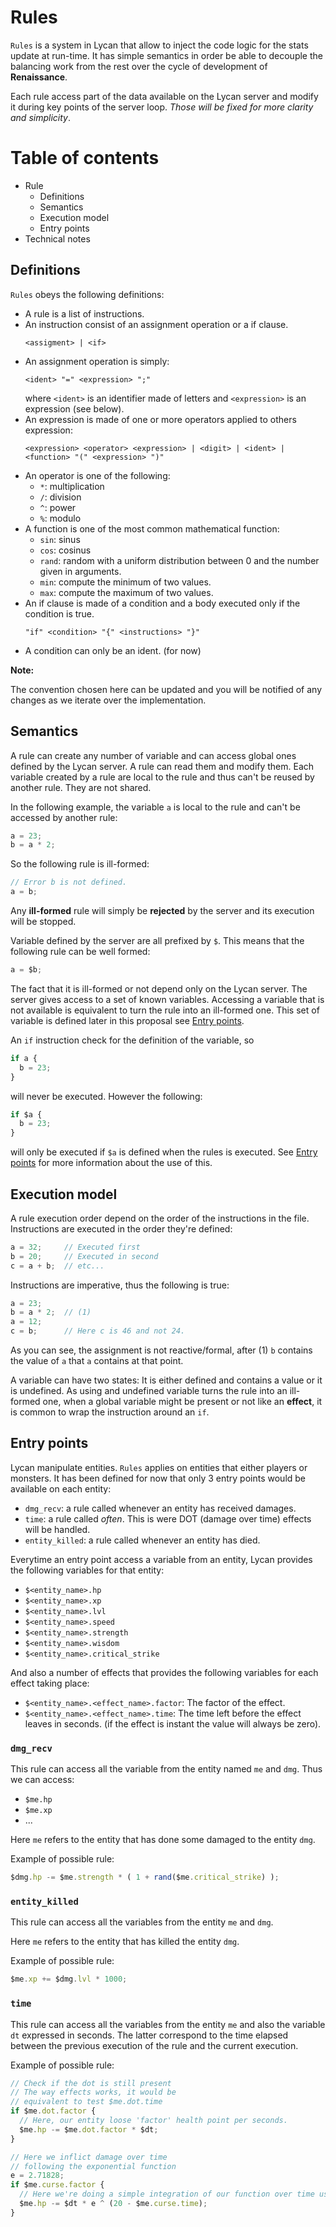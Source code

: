 # Rules

`Rules` is a system in Lycan that allow to inject the code logic for
the stats update at run-time. It has simple semantics in order be able
to decouple the balancing work from the rest over the cycle of
development of **Renaissance**.

Each rule access part of the data available on the Lycan server and
modify it during key points of the server loop. *Those will be fixed
for more clarity and simplicity*.

# Table of contents

* Rule
  * Definitions
  * Semantics
  * Execution model
  * Entry points
* Technical notes

## Definitions

`Rules` obeys the following definitions:

* A rule is a list of instructions.
* An instruction consist of an assignment operation or a if clause.
  ```
  <assigment> | <if>
  ```
* An assignment operation is simply:
  ```
  <ident> "=" <expression> ";"
  ```
  where `<ident>` is an identifier made of letters and `<expression>`
  is an expression (see below).
* An expression is made of one or more operators applied to others
  expression:
  ```
  <expression> <operator> <expression> | <digit> | <ident> | <function> "(" <expression> ")"
  ```
* An operator is one of the following:
    - `*`: multiplication
    - `/`: division
    - `^`: power
    - `%`: modulo
* A function is one of the most common mathematical function:
    - `sin`: sinus
    - `cos`: cosinus
    - `rand`: random with a uniform distribution between 0 and the
      number given in arguments.
    - `min`: compute the minimum of two values.
    - `max`: compute the maximum of two values.
* An if clause is made of a condition and a body executed only if the
  condition is true.
  ```
  "if" <condition> "{" <instructions> "}"
  ```
* A condition can only be an ident. (for now)

**Note:** 

The convention chosen here can be updated and you will be notified of
any changes as we iterate over the implementation.

## Semantics

A rule can create any number of variable and can access global ones
defined by the Lycan server.  A rule can read them and modify
them. Each variable created by a rule are local to the rule and thus
can't be reused by another rule. They are not shared.

In the following example, the variable `a` is local to the rule and
can't be accessed by another rule:
```js
a = 23;
b = a * 2;
```

So the following rule is ill-formed:
```js
// Error b is not defined.
a = b;
```

Any **ill-formed** rule will simply be **rejected** by the server and
its execution will be stopped.

Variable defined by the server are all prefixed by `$`. This means
that the following rule can be well formed:
```js
a = $b;
```
The fact that it is ill-formed or not depend only on the Lycan
server. The server gives access to a set of known variables. Accessing
a variable that is not available is equivalent to turn the rule into
an ill-formed one. This set of variable is defined later in this
proposal see [Entry points]().

An `if` instruction check for the definition of the variable, so
```js
if a {
  b = 23;
}
```
will never be executed. However the following:
```js
if $a {
  b = 23;
}
```
will only be executed if `$a` is defined when the rules is
executed. See [Entry points]() for more information about the use of
this.

## Execution model

A rule execution order depend on the order of the instructions in the
file.  Instructions are executed in the order they're defined:

```js
a = 32;     // Executed first
b = 20;     // Executed in second
c = a + b;  // etc...
```

Instructions are imperative, thus the following is true:

```js
a = 23;
b = a * 2;  // (1)
a = 12;
c = b;      // Here c is 46 and not 24.
```

As you can see, the assignment is not reactive/formal, after (1) `b`
contains the value of `a` that `a` contains at that point.

A variable can have two states: It is either defined and contains a
value or it is undefined.  As using and undefined variable turns the
rule into an ill-formed one, when a global variable might be present
or not like an **effect**, it is common to wrap the instruction around
an `if`.

## Entry points

Lycan manipulate entities. `Rules` applies on entities that either
players or monsters.  It has been defined for now that only 3 entry
points would be available on each entity:

- `dmg_recv`: a rule called whenever an entity has received damages.
- `time`: a rule called *often*. This is were DOT (damage over time)
  effects will be handled.
- `entity_killed`: a rule called whenever an entity has died.

Everytime an entry point access a variable from an entity, Lycan
provides the following variables for that entity:

- `$<entity_name>.hp`
- `$<entity_name>.xp`
- `$<entity_name>.lvl`
- `$<entity_name>.speed`
- `$<entity_name>.strength`
- `$<entity_name>.wisdom`
- `$<entity_name>.critical_strike`

And also a number of effects that provides the following variables for
each effect taking place:

- `$<entity_name>.<effect_name>.factor`: The factor of the effect.
- `$<entity_name>.<effect_name>.time`: The time left before the effect
  leaves in seconds. (if the effect is instant the value will always
  be zero).

### `dmg_recv`

This rule can access all the variable from the entity named `me` and
`dmg`. Thus we can access:

- `$me.hp`
- `$me.xp`
- ...

Here `me` refers to the entity that has done some damaged to the entity `dmg`.

Example of possible rule:

```js
$dmg.hp -= $me.strength * ( 1 + rand($me.critical_strike) );
```

### `entity_killed`

This rule can access all the variables from the entity `me` and `dmg`.

Here `me` refers to the entity that has killed the entity `dmg`.

Example of possible rule:

```js
$me.xp += $dmg.lvl * 1000;
```

### `time`

This rule can access all the variables from the entity `me` and also
the variable `dt` expressed in seconds.  The latter correspond to the
time elapsed between the previous execution of the rule and the
current execution.

Example of possible rule:

```js
// Check if the dot is still present
// The way effects works, it would be
// equivalent to test $me.dot.time
if $me.dot.factor {
  // Here, our entity loose 'factor' health point per seconds.
  $me.hp -= $me.dot.factor * $dt;
}

// Here we inflict damage over time
// following the exponential function
e = 2.71828;
if $me.curse.factor {
  // Here we're doing a simple integration of our function over time using an euler method
  $me.hp -= $dt * e ^ (20 - $me.curse.time);
}
```
